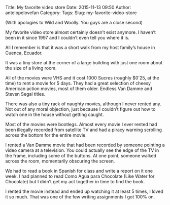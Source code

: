 Title: My favorite video store
Date: 2015-11-13 09:50
Author: antelopelovefan
Category: 
Tags: 
Slug: my-favorite-video-store

(With apologies to Wild and Woolly. You guys are a close second)

My favorite video store almost certainly doesn’t exist anymore. I haven’t been in it since 1997 and I couldn’t even tell you where it is.

All I remember is that it was a short walk from my host family’s house in Cuenca, Ecuador.

It was a tiny store at the corner of a large building with just one room about the size of a living room.

All of the movies were VHS and it cost 1000 Sucres (roughly $0'25, at the time) to rent a movie for 5 days. They had a great selection of cheesy American action movies, most of them older. Endless Van Damme and Steven Segal titles.

There was also a tiny rack of naughty movies, although I never rented any. Not out of any moral objection, just because I couldn’t figure out how to watch one in the house without getting caught.

Most of the movies were bootlegs. Almost every movie I ever rented had been illegally recorded from satellite TV and had a piracy warning scrolling across the bottom for the entire movie.

I rented a Van Damme movie that had been recorded by someone pointing a video camera at a television. You could actually see the edge of the TV in the frame, including some of the buttons. At one point, someone walked across the room, momentarily obscuring the screen.

We had to read a book in Spanish for class and write a report on it one week. I had planned to read Como Agua para Chocolate (Like Water for Chocolate) but I didn’t get my act together in time to find the book.

I rented the movie instead and ended up watching it at least 5 times, I loved it so much. That was one of the few writing assignments I got 100% on.

